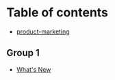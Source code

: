 # Table of contents

* [product-marketing](README.md)

## Group 1

* [What's New](group-1/whats-new.md)
